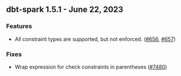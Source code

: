 ## dbt-spark 1.5.1 - June 22, 2023

### Features

- All constraint types are supported, but not enforced. ([#656](https://github.com/dbt-labs/dbt-spark/issues/656), [#657](https://github.com/dbt-labs/dbt-spark/issues/657))

### Fixes

- Wrap expression for check constraints in parentheses ([#7480](https://github.com/dbt-labs/dbt-spark/issues/7480))
